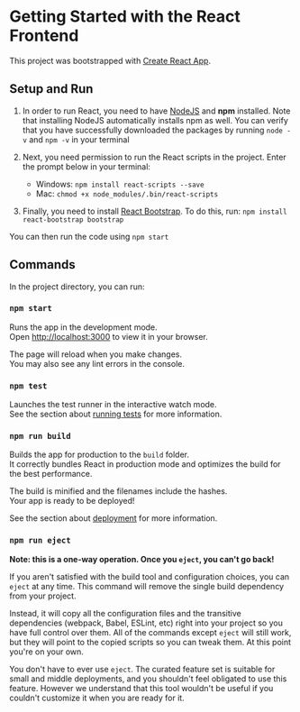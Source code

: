 # Getting Started with the React Frontend

This project was bootstrapped with [Create React App](https://github.com/facebook/create-react-app).

## Setup and Run 
1. In order to run React, you need to have [NodeJS](https://nodejs.org/en/download/) and **npm** installed. Note that installing NodeJS automatically installs npm as well. You can verify that you have successfully downloaded the packages by running `node -v` and `npm -v` in your terminal 

2. Next, you need permission to run the React scripts in the project. Enter the prompt below in your terminal:    
   - Windows: `npm install react-scripts --save`
   - Mac: `chmod +x node_modules/.bin/react-scripts`

3. Finally, you need to install [React Bootstrap](https://react-bootstrap.github.io/). To do this, run: 
`npm install react-bootstrap bootstrap`
 
You can then run the code using `npm start`
## Commands

In the project directory, you can run:

### `npm start`

Runs the app in the development mode.\
Open [http://localhost:3000](http://localhost:3000) to view it in your browser.

The page will reload when you make changes.\
You may also see any lint errors in the console.

### `npm test`

Launches the test runner in the interactive watch mode.\
See the section about [running tests](https://facebook.github.io/create-react-app/docs/running-tests) for more information.

### `npm run build`

Builds the app for production to the `build` folder.\
It correctly bundles React in production mode and optimizes the build for the best performance.

The build is minified and the filenames include the hashes.\
Your app is ready to be deployed!

See the section about [deployment](https://facebook.github.io/create-react-app/docs/deployment) for more information.

### `npm run eject`

**Note: this is a one-way operation. Once you `eject`, you can't go back!**

If you aren't satisfied with the build tool and configuration choices, you can `eject` at any time. This command will remove the single build dependency from your project.

Instead, it will copy all the configuration files and the transitive dependencies (webpack, Babel, ESLint, etc) right into your project so you have full control over them. All of the commands except `eject` will still work, but they will point to the copied scripts so you can tweak them. At this point you're on your own.

You don't have to ever use `eject`. The curated feature set is suitable for small and middle deployments, and you shouldn't feel obligated to use this feature. However we understand that this tool wouldn't be useful if you couldn't customize it when you are ready for it.

